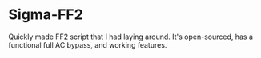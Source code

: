 # Sigma-FF2
Quickly made FF2 script that I had laying around. It's open-sourced, has a functional full AC bypass, and working features.

